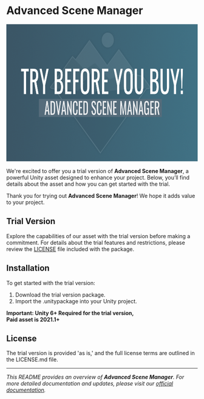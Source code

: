 # Advanced Scene Manager

<p align="center">
  <img src="/trial/Trial.png" width="640" height="360" />
</p>

We're excited to offer you a trial version of **Advanced Scene Manager**, a powerful Unity asset designed to enhance your project. Below, you’ll find details about the asset and how you can get started with the trial.

Thank you for trying out **Advanced Scene Manager**! We hope it adds value to your project.

## Trial Version

Explore the capabilities of our asset with the trial version before making a commitment. For details about the trial features and restrictions, please review the [LICENSE](./LICENSE) file included with the package.

## Installation

To get started with the trial version:

1. Download the trial version package.
2. Import the .unitypackage into your Unity project.

**Important: Unity 6+ Required for the trial version,** <br />
**Paid asset is 2021.1+**

## License

The trial version is provided 'as is,' and the full license terms are outlined in the LICENSE.md file.

---

*This README provides an overview of **Advanced Scene Manager**. For more detailed documentation and updates, please visit our [official documentation](/).*
